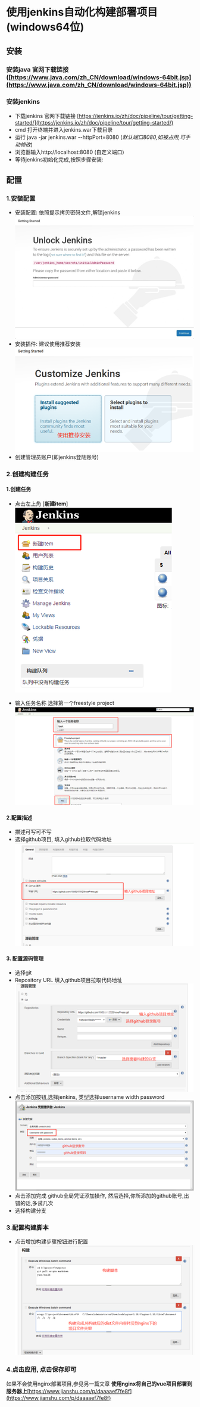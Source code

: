 # 使用jenkins自动化构建部署项目(windows64位)
## 安装
### 安装java  官网下载链接([https://www.java.com/zh_CN/download/windows-64bit.jsp](https://www.java.com/zh_CN/download/windows-64bit.jsp))
### 安装jenkins
- 下载jenkins  官网下载链接 [https://jenkins.io/zh/doc/pipeline/tour/getting-started/](https://jenkins.io/zh/doc/pipeline/tour/getting-started/)
- cmd  打开终端并进入jenkins.war下载目录
- 运行 java -jar jenkins.war --httpPort=8080  (*默认端口8080,如被占用,可手动修改*)
- 浏览器输入http://localhost:8080  (自定义端口)
- 等待jenkins初始化完成,按照步骤安装: 
##  配置
### 1.安装配置
- 安装配置: 依照提示拷贝密码文件,解锁jenkins
![jenkins解锁.jpg](/img/jenkins解锁.jpg)
- 安装插件: 建议使用推荐安装
![jenkins安装插件.jpg](/img/jenkins安装插件.jpg)
- 创建管理员账户(即jenkins登陆账号)
### 2.创建构建任务
#### 1.创建任务
-  点击左上角 [**新建item**]
![jenkins新增item.jpg](/img/jenkins新增item.jpg)

- 输入任务名称  选择第一个freestyle  project
![jenkins新增任务.jpg](/img/jenkins新增任务.jpg)
#### 2.配置描述
- 描述可写可不写
- 选择github项目, 填入github拉取代码地址
![jenkins添加git项目地址.jpg](/img/jenkins添加git项目地址.jpg)
#### 3. 配置源码管理
- 选择git
- Repository URL 填入github项目拉取代码地址![jenkins源码管理配置.jpg](/img/jenkins源码管理配置.jpg)
- 点击添加按钮,选择jenkins, 类型选择username width password
![kenkins添加github全局凭证.jpg](/img/kenkins添加github全局凭证.jpg)
- 点击添加完成 github全局凭证添加操作, 然后选择,你所添加的github账号,出错的话,多试几次
- 选择构建分支
### 3.配置构建脚本
- 点击增加构建步骤按钮进行配置
![jenkins构建脚本.jpg](/img/jenkins构建脚本.jpg)
### 4.点击应用, 点击保存即可
如果不会使用nginx部署项目,参见另一篇文章
**使用nginx将自己的vue项目部署到服务器上**[https://www.jianshu.com/p/daaaaef7fe8f](https://www.jianshu.com/p/daaaaef7fe8f)
